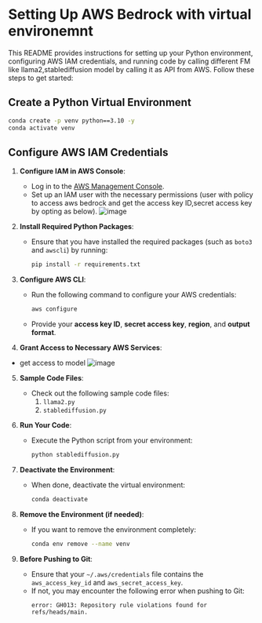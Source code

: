 # Setting Up AWS Bedrock with virtual environemnt

This README provides instructions for setting up your Python environment, configuring AWS IAM credentials, and running  code by calling different FM like llama2,stablediffusion model by calling it as API from AWS. Follow these steps to get started:

## Create a Python Virtual Environment

```bash
conda create -p venv python==3.10 -y
conda activate venv
```

## Configure AWS IAM Credentials

1. **Configure IAM in AWS Console**:
   - Log in to the [AWS Management Console](https://aws.amazon.com/console/).
   - Set up an IAM user with the necessary permissions (user with policy to access aws bedrock and get the access key ID,secret access key by opting as below).
     ![image](https://github.com/Sivaneni/AWS-Bedrock/assets/20778407/aea74b6a-79bb-4ff5-8c2f-c95ef1bf799e)
   



2. **Install Required Python Packages**:
   - Ensure that you have installed the required packages (such as `boto3` and `awscli`) by running:
     ```bash
     pip install -r requirements.txt
     ```

3. **Configure AWS CLI**:
   - Run the following command to configure your AWS credentials:
     ```bash
     aws configure
     ```
   - Provide your **access key ID**, **secret access key**, **region**, and **output format**.

4. **Grant Access to Necessary AWS Services**:
  - get access to model
     ![image](https://github.com/Sivaneni/AWS-Bedrock/assets/20778407/4e5aedb8-05ca-41c2-86cd-68310e083b9c)

5. **Sample Code Files**:
   - Check out the following sample code files:
     1. `llama2.py`
     2. `stablediffusion.py`

6. **Run Your Code**:
   - Execute the Python script from your environment:
     ```bash
     python stablediffusion.py
     ```

7. **Deactivate the Environment**:
   - When done, deactivate the virtual environment:
     ```bash
     conda deactivate
     ```

8. **Remove the Environment (if needed)**:
   - If you want to remove the environment completely:
     ```bash
     conda env remove --name venv
     ```

9. **Before Pushing to Git**:
   - Ensure that your `~/.aws/credentials` file contains the `aws_access_key_id` and `aws_secret_access_key`.
   - If not, you may encounter the following error when pushing to Git:
     ```
     error: GH013: Repository rule violations found for refs/heads/main.
     ```
